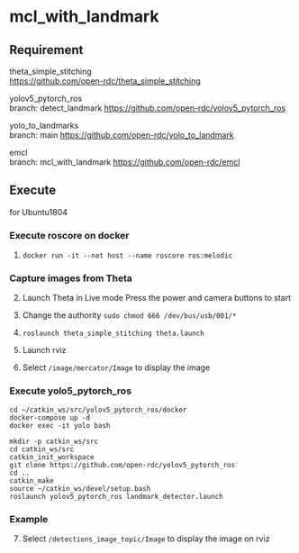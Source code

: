 # mcl_with_landmark

## Requirement
theta_simple_stitching  
https://github.com/open-rdc/theta_simple_stitching  

yolov5_pytorch_ros  
branch: detect_landmark
https://github.com/open-rdc/yolov5_pytorch_ros  

yolo_to_landmarks  
branch: main
https://github.com/open-rdc/yolo_to_landmark  

emcl  
branch: mcl_with_landmark
https://github.com/open-rdc/emcl  

## Execute
for Ubuntu1804

### Execute roscore on docker
1) `docker run -it --net host --name roscore ros:melodic`

### Capture images from Theta
2) Launch Theta in Live mode
Press the power and camera buttons to start

3) Change the authority
`sudo chmod 666 /dev/bus/usb/001/*`
4) `roslaunch theta_simple_stitching theta.launch`
5) Launch rviz
6) Select `/image/mercator/Image` to display the image

### Execute yolo5_pytorch_ros
```
cd ~/catkin_ws/src/yolov5_pytorch_ros/docker
docker-compose up -d
docker exec -it yolo bash
```
```
mkdir -p catkin_ws/src
cd catkin_ws/src
catkin_init_workspace
git clone https://github.com/open-rdc/yolov5_pytorch_ros
cd ..
catkin_make
source ~/catkin_ws/devel/setup.bash
roslaunch yolov5_pytorch_ros landmark_detector.launch
```



### Example
7) Select `/detections_image_topic/Image` to display the image on rviz

